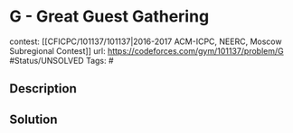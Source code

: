 # G - Great Guest Gathering

contest: [[CFICPC/101137/101137|2016-2017 ACM-ICPC, NEERC, Moscow Subregional Contest]]
url: https://codeforces.com/gym/101137/problem/G
#Status/UNSOLVED
Tags: #

## Description

## Solution

